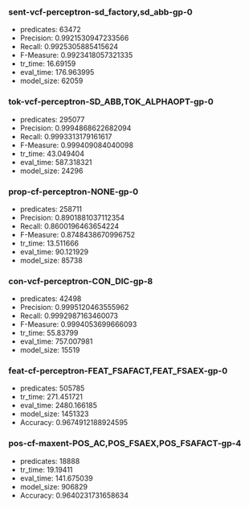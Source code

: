 ### sent-vcf-perceptron-sd_factory,sd_abb-gp-0 
 * predicates: 63472  
 * Precision: 0.9921530947233566  
 * Recall: 0.9925305885415624  
 * F-Measure: 0.9923418057321335  
 * tr_time: 16.69159  
 * eval_time: 176.963995  
 * model_size: 62059  

### tok-vcf-perceptron-SD_ABB,TOK_ALPHAOPT-gp-0 
 * predicates: 295077  
 * Precision: 0.9994868622682094  
 * Recall: 0.9993313179161617  
 * F-Measure: 0.999409084040098  
 * tr_time: 43.049404  
 * eval_time: 587.318321  
 * model_size: 24296  

### prop-cf-perceptron-NONE-gp-0 
 * predicates: 258711  
 * Precision: 0.8901881037112354  
 * Recall: 0.8600196463654224  
 * F-Measure: 0.8748438670996752  
 * tr_time: 13.511666  
 * eval_time: 90.121929  
 * model_size: 85738  

### con-vcf-perceptron-CON_DIC-gp-8 
 * predicates: 42498  
 * Precision: 0.9995120463555962  
 * Recall: 0.9992987163460073  
 * F-Measure: 0.9994053699666093  
 * tr_time: 55.83799  
 * eval_time: 757.007981  
 * model_size: 15519  

### feat-cf-perceptron-FEAT_FSAFACT,FEAT_FSAEX-gp-0 
 * predicates: 505785  
 * tr_time: 271.451721  
 * eval_time: 2480.166185  
 * model_size: 1451323  
 * Accuracy: 0.9674912188924595  

### pos-cf-maxent-POS_AC,POS_FSAEX,POS_FSAFACT-gp-4 
 * predicates: 18888  
 * tr_time: 19.19411  
 * eval_time: 141.675039  
 * model_size: 906829  
 * Accuracy: 0.9640231731658634  

